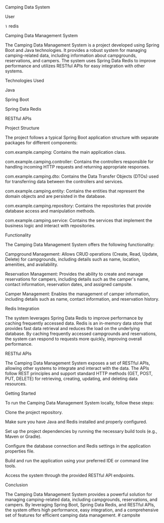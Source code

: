 Camping Data System

User

١ redis 

Camping Data Management System

The Camping Data Management System is a project developed using Spring Boot and Java technologies. It provides a robust system for managing camping-related data, including information about campgrounds, reservations, and campers. The system uses Spring Data Redis to improve performance and utilizes RESTful APIs for easy integration with other systems.

Technologies Used

Java

Spring Boot

Spring Data Redis

RESTful APIs

Project Structure

The project follows a typical Spring Boot application structure with separate packages for different components:

com.example.camping: Contains the main application class.

com.example.camping.controller: Contains the controllers responsible for handling incoming HTTP requests and returning appropriate responses.

com.example.camping.dto: Contains the Data Transfer Objects (DTOs) used for transferring data between the controllers and services.

com.example.camping.entity: Contains the entities that represent the domain objects and are persisted in the database.

com.example.camping.repository: Contains the repositories that provide database access and manipulation methods.

com.example.camping.service: Contains the services that implement the business logic and interact with repositories.

Functionality

The Camping Data Management System offers the following functionality:

Campground Management: Allows CRUD operations (Create, Read, Update, Delete) for campgrounds, including details such as name, location, amenities, and availability.

Reservation Management: Provides the ability to create and manage reservations for campers, including details such as the camper's name, contact information, reservation dates, and assigned campsite.

Camper Management: Enables the management of camper information, including details such as name, contact information, and reservation history.

Redis Integration

The system leverages Spring Data Redis to improve performance by caching frequently accessed data. Redis is an in-memory data store that provides fast data retrieval and reduces the load on the underlying database. By caching frequently accessed campgrounds and reservations, the system can respond to requests more quickly, improving overall performance.

RESTful APIs

The Camping Data Management System exposes a set of RESTful APIs, allowing other systems to integrate and interact with the data. The APIs follow REST principles and support standard HTTP methods (GET, POST, PUT, DELETE) for retrieving, creating, updating, and deleting data resources.

Getting Started

To run the Camping Data Management System locally, follow these steps:

Clone the project repository.

Make sure you have Java and Redis installed and properly configured.

Set up the project dependencies by running the necessary build tools (e.g., Maven or Gradle).

Configure the database connection and Redis settings in the application properties file.

Build and run the application using your preferred IDE or command line tools.

Access the system through the provided RESTful API endpoints.

Conclusion

The Camping Data Management System provides a powerful solution for managing camping-related data, including campgrounds, reservations, and campers. By leveraging Spring Boot, Spring Data Redis, and RESTful APIs, the system offers high performance, easy integration, and a comprehensive set of features for efficient camping data management.
#   c a m p s i t e  
 